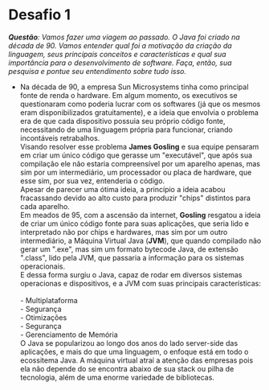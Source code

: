 # Desafio 1
***Questão**: Vamos fazer uma viagem ao passado. O Java foi criado na década de 90. Vamos entender qual foi a motivação da criação da linguagem, seus principais conceitos e características e qual sua importância para o desenvolvimento de software. Faça, então, sua pesquisa e pontue seu entendimento sobre tudo isso.*

* Na década de 90, a empresa Sun Microsystems tinha como principal fonte de renda o hardware. Em algum momento, os executivos se questionaram como poderia lucrar com os softwares (já que os mesmos eram disponibilizados gratuitamente), e a ideia que envolvia o problema era de que cada dispositivo possuia seu próprio código fonte, necessitando de uma linguagem própria para funcionar, criando incontáveis retrabalhos.</br>
Visando resolver esse problema **James Gosling** e sua equipe pensaram em criar um único código que gerasse um "executável", que após sua compilação ele não estaria compreensível por um aparelho apenas, mas sim por um intermediário, um processador ou placa de hardware, que esse sim, por sua vez, entenderia o código.</br>
Apesar de parecer uma ótima ideia, a princípio a ideia acabou fracassando devido ao alto custo para produzir "chips" distintos para cada aparelho.</br>
Em meados de 95, com a ascensão da internet, **Gosling** resgatou a ideia de criar um único código fonte para suas aplicações, que seria lido e interpretado não por chips e hardwares, mas sim por um outro intermediário, a Máquina Virtual Java (**JVM**), que quando compilado não gerar um ".exe", mas sim um formato bytecode Java, de extensão ".class", lido pela JVM, que passaria a informação para os sistemas operacionais.</br>
E dessa forma surgiu o Java, capaz de rodar em diversos sistemas operacionas e dispositivos, e a JVM com suas principais características:</br>
</br> - Multiplataforma
</br> - Segurança
</br> - Otimizações
</br> - Segurança
</br> - Gerenciamento de Memória</br>
O Java se popularizou ao longo dos anos do lado server-side das aplicações, e mais do que uma linguagem, o enfoque está em todo o ecossitema Java. A máquina virtual atraí a atenção das empresas pois ela não depende do se encontra abaixo de sua stack ou pilha de tecnologia, além de uma enorme variedade de bibliotecas.
